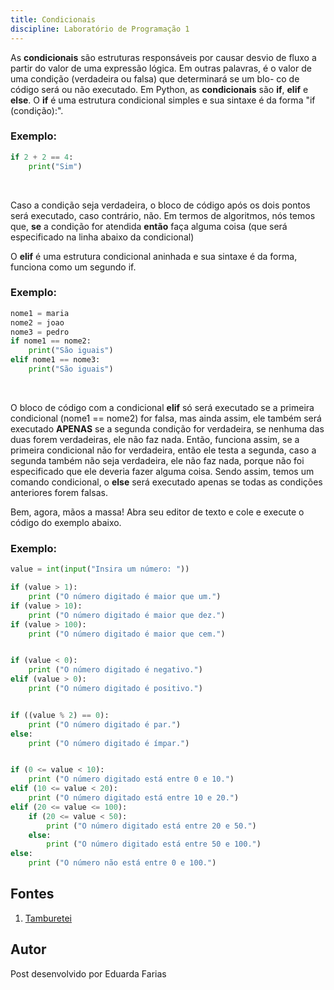 ```yaml
---
title: Condicionais
discipline: Laboratório de Programação 1
---
```


As **condicionais** são estruturas responsáveis por causar desvio de fluxo a partir do valor de uma expressão lógica. Em outras palavras, é o
valor de uma condição (verdadeira ou falsa) que determinará se um blo-
co de código será ou não executado. Em Python, as **condicionais** são **if**,
**elif** e **else**.
O **if** é uma estrutura condicional simples e sua sintaxe é da forma "if 
(condição):".
### Exemplo:
```python
if 2 + 2 == 4:
    print("Sim")
```

<br>

Caso a condição seja verdadeira, o bloco de código após
os dois pontos será executado, caso contrário, não. 
Em termos de algoritmos, nós temos que, **se** a condição for atendida **então** faça alguma coisa
(que será especificado na linha abaixo da condicional)

O **elif** é uma estrutura condicional aninhada e sua sintaxe é da forma, funciona como um segundo if.
### Exemplo:
```python
nome1 = maria
nome2 = joao
nome3 = pedro
if nome1 == nome2:
    print("São iguais")
elif nome1 == nome3:
    print("São iguais")   
```

<br>

O bloco de código com a condicional **elif** só será executado se a primeira condicional
(nome1 == nome2) for falsa, mas ainda assim, ele também será executado **APENAS** se a segunda
condição for verdadeira, se nenhuma das duas forem verdadeiras, ele não faz nada.
Então, funciona assim, se a primeira condicional não for verdadeira, então ele testa a segunda, 
caso a segunda também não seja verdadeira, ele não faz nada, porque não foi especificado que ele deveria fazer alguma coisa.
Sendo assim, temos um comando condicional, o **else** será executado apenas se todas as condições anteriores forem falsas.


Bem, agora, mãos a massa! Abra seu editor de texto e cole e execute o código do exemplo abaixo.

### Exemplo:

```python
value = int(input("Insira um número: "))

if (value > 1):
    print ("O número digitado é maior que um.")
if (value > 10):
    print ("O número digitado é maior que dez.")
if (value > 100):
    print ("O número digitado é maior que cem.")


if (value < 0):
    print ("O número digitado é negativo.")
elif (value > 0):
    print ("O número digitado é positivo.")


if ((value % 2) == 0):
    print ("O número digitado é par.")
else:
    print ("O número digitado é ímpar.")


if (0 <= value < 10):
    print ("O número digitado está entre 0 e 10.")
elif (10 <= value < 20):
    print ("O número digitado está entre 10 e 20.")
elif (20 <= value <= 100):
    if (20 <= value < 50):
        print ("O número digitado está entre 20 e 50.")
    else:
        print ("O número digitado está entre 50 e 100.")
else:
    print ("O número não está entre 0 e 100.")

```

## Fontes 

1. <a href= "https://github.com/OpenDevUFCG/Tamburetei" target="_blank"> Tamburetei </a>

## Autor 

Post desenvolvido por Eduarda Farias 